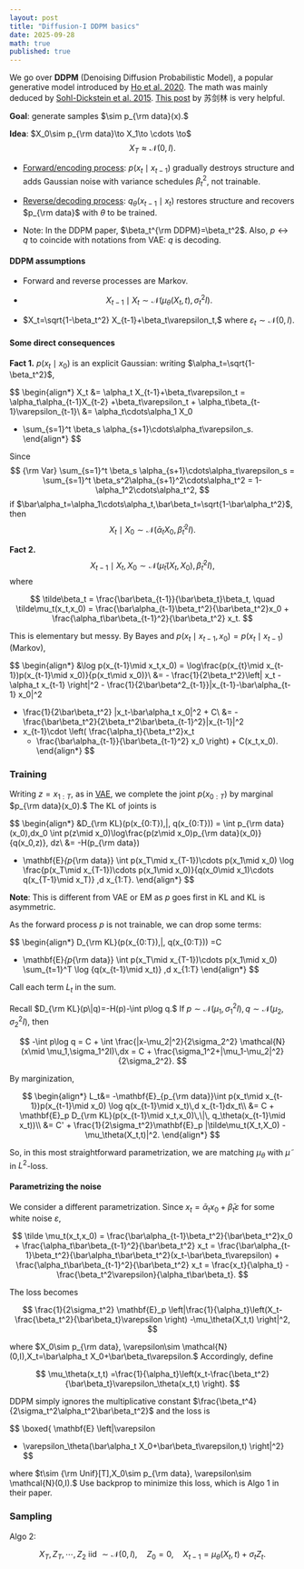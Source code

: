 ```yaml
---
layout: post
title: "Diffusion-I DDPM basics"
date: 2025-09-28
math: true
published: true
---
```


We go over **DDPM** (Denoising Diffusion Probabilistic Model), a popular generative model introduced by [Ho et al. 2020](https://arxiv.org/abs/2006.11239). The math was mainly deduced by [Sohl-Dickstein et al. 2015](https://arxiv.org/abs/1503.03585). [This post](https://spaces.ac.cn/archives/9119) by 苏剑林 is very helpful.


**Goal**: generate samples $\sim p_{\rm data}(x).$

**Idea**: $X_0\sim p_{\rm data}\to X_1\to \cdots \to$ $$X_T\approx \mathcal{N}(0,I).$$ 

- <u>Forward/encoding process</u>: $p(x_t\mid x_{t-1})$ gradually destroys structure and adds Gaussian noise with variance schedules $\beta_t^2$, not trainable.

- <u>Reverse/decoding process</u>: $q_\theta(x_{t-1}\mid x_t)$ restores structure and recovers $p_{\rm data}$ with $\theta$ to be trained.


- Note: In the DDPM paper, $\beta_t^{\rm DDPM}=\beta_t^2$. Also, $p\leftrightarrow q$ to coincide with notations from VAE: $q$ is decoding.

#### DDPM assumptions 

- Forward and reverse processes are Markov.

- $$X_{t-1} \mid X_t \sim \mathcal{N}(\mu_\theta(X_t,t), \sigma_t^2I).$$

- $X_t=\sqrt{1-\beta_t^2} X_{t-1}+\beta_t\varepsilon_t,$ where $\varepsilon_t\sim \mathcal{N}(0,I).$ 

#### Some direct consequences
**Fact 1.** 
$p(x_t\mid x_0)$ is an explicit Gaussian: writing $\alpha_t=\sqrt{1-\beta_t^2}$,

$$
\begin{align*}
X_t &= \alpha_t X_{t-1}+\beta_t\varepsilon_t 
= \alpha_t\alpha_{t-1}X_{t-2} +\beta_t\varepsilon_t  + \alpha_t\beta_{t-1}\varepsilon_{t-1}\\ 
&= \alpha_t\cdots\alpha_1 X_0 
+ \sum_{s=1}^t \beta_s \alpha_{s+1}\cdots\alpha_t\varepsilon_s.
\end{align*}
$$

Since 
$$
{\rm Var} \sum_{s=1}^t \beta_s \alpha_{s+1}\cdots\alpha_t\varepsilon_s
= \sum_{s=1}^t \beta_s^2\alpha_{s+1}^2\cdots\alpha_t^2
= 1-\alpha_1^2\cdots\alpha_t^2,
$$
if $\bar\alpha_t=\alpha_1\cdots\alpha_t,\bar\beta_t=\sqrt{1-\bar\alpha_t^2}$, then 
$$
X_t \mid X_0 \sim \mathcal{N}(\bar\alpha_t X_0, \bar\beta_t^2 I).
$$

**Fact 2.**  $$X_{t-1}\mid X_t,X_0\sim \mathcal{N}(\tilde\mu_t(X_t,X_0),\tilde\beta_t^2 I),$$ 
where

$$
\tilde\beta_t = \frac{\bar\beta_{t-1}}{\bar\beta_t}\beta_t,
\quad 
\tilde\mu_t(x_t,x_0) = \frac{\bar\alpha_{t-1}\beta_t^2}{\bar\beta_t^2}x_0 + \frac{\alpha_t\bar\beta_{t-1}^2}{\bar\beta_t^2} x_t.
$$


This is elementary but messy. By Bayes and $p(x_t\mid x_{t-1},x_0)=p(x_t\mid x_{t-1})$ (Markov),

$$
\begin{align*}
&\log p(x_{t-1}\mid x_t,x_0) 
= \log\frac{p(x_{t}\mid x_{t-1})p(x_{t-1}\mid x_0)}{p(x_t\mid x_0)}\\ 
&= - \frac{1}{2\beta_t^2}\left|
    x_t - \alpha_t x_{t-1}
\right|^2 - \frac{1}{2\bar\beta^2_{t-1}}|x_{t-1}-\bar\alpha_{t-1} x_0|^2
+ \frac{1}{2\bar\beta_t^2} |x_t-\bar\alpha_t x_0|^2 + C\\ 
&= - \frac{\bar\beta_t^2}{2\beta_t^2\bar\beta_{t-1}^2}|x_{t-1}|^2
+ x_{t-1}\cdot \left(
    \frac{\alpha_t}{\beta_t^2}x_t 
    + \frac{\bar\alpha_{t-1}}{\bar\beta_{t-1}^2} x_0
\right) + C(x_t,x_0).
\end{align*}
$$


### Training

Writing $z=x_{1:T},$ as in [VAE](https://ziluma.github.io/2025/09/25/VAE1.html),
we complete the joint $p(x_{0:T})$ by marginal $p_{\rm data}(x_0).$
The KL of joints is

$$
\begin{align*}
&D_{\rm KL}(p(x_{0:T})\,\|\, q(x_{0:T}))
= \int p_{\rm data}(x_0)\,dx_0
\int p(z\mid x_0)\log\frac{p(z\mid x_0)p_{\rm data}(x_0)}{q(x_0,z)}\, dz\\ 
&= -H(p_{\rm data})
+ \mathbf{E}_{p_{\rm data}} \int p(x_T\mid x_{T-1})\cdots p(x_1\mid x_0)
\log \frac{p(x_T\mid x_{T-1})\cdots p(x_1\mid x_0)}{q(x_0\mid x_1)\cdots q(x_{T-1}\mid x_T)}
\,d x_{1:T}.
\end{align*}
$$

**Note**: This is different from VAE or EM as $p$ goes first in KL and KL is asymmetric. 

As the forward process $p$ is not trainable, we can drop some terms:

$$
\begin{align*}
D_{\rm KL}(p(x_{0:T})\,\|\, q(x_{0:T}))
=C
- \mathbf{E}_{p_{\rm data}} \int p(x_T\mid x_{T-1})\cdots p(x_1\mid x_0)
    \sum_{t=1}^T \log {q(x_{t-1}\mid x_t)}
\,d x_{1:T}
\end{align*}
$$

Call each term $L_t$ in the sum. 

Recall $D_{\rm KL}(p\|q)=-H(p)-\int p\log q.$
If $p\sim \mathcal{N}(\mu_1,\sigma_1^2I),q\sim \mathcal{N}(\mu_2,\sigma_2^2I)$, then

$$
-\int p\log q = C + \int \frac{|x-\mu_2|^2}{2\sigma_2^2} \mathcal{N}(x\mid \mu_1,\sigma_1^2I)\,dx = C + \frac{\sigma_1^2+|\mu_1-\mu_2|^2}{2\sigma_2^2}.
$$

By marginization,

$$
\begin{align*}
L_t&= -\mathbf{E}_{p_{\rm data}}\int p(x_t\mid x_{t-1})p(x_{t-1}\mid x_0) \log q(x_{t-1}\mid x_t)\,d x_{t-1}dx_t\\ 
&= C +  \mathbf{E}_p D_{\rm KL}(p(x_{t-1}\mid x_t,x_0)\,\|\, q_\theta(x_{t-1}\mid x_t))\\ 
&= C' + \frac{1}{2\sigma_t^2}\mathbf{E}_p |\tilde\mu_t(X_t,X_0) - \mu_\theta(X_t,t)|^2.
\end{align*}
$$

So, in this most straightforward parametrization, we are matching $\mu_\theta$ with $\tilde\mu$ in $L^2$-loss.


#### Parametrizing the noise

We consider a different parametrization.
Since $x_t=\bar\alpha_t x_0 + \bar\beta_t\varepsilon$ for some white noise $\varepsilon$,

$$
\tilde \mu_t(x_t,x_0) = \frac{\bar\alpha_{t-1}\beta_t^2}{\bar\beta_t^2}x_0 + \frac{\alpha_t\bar\beta_{t-1}^2}{\bar\beta_t^2} x_t
= \frac{\bar\alpha_{t-1}\beta_t^2}{\bar\alpha_t\bar\beta_t^2}(x_t-\bar\beta_t\varepsilon) + \frac{\alpha_t\bar\beta_{t-1}^2}{\bar\beta_t^2} x_t
= \frac{x_t}{\alpha_t} - \frac{\beta_t^2\varepsilon}{\alpha_t\bar\beta_t}.
$$

The loss becomes

$$
\frac{1}{2\sigma_t^2} \mathbf{E}_p
\left|\frac{1}{\alpha_t}\left(X_t-\frac{\beta_t^2}{\bar\beta_t}\varepsilon \right) 
-\mu_\theta(X_t,t)
\right|^2,
$$

where $X_0\sim p_{\rm data}, \varepsilon\sim \mathcal{N}(0,I),X_t=\bar\alpha_t X_0+\bar\beta_t\varepsilon.$ 
Accordingly, define 

$$
\mu_\theta(x_t,t)
=\frac{1}{\alpha_t}\left(x_t-\frac{\beta_t^2}{\bar\beta_t}\varepsilon_\theta(x_t,t) \right).
$$

DDPM simply ignores the multiplicative constant $\frac{\beta_t^4}{2\sigma_t^2\alpha_t^2\bar\beta_t^2}$ and
the loss is

$$
\boxed{
\mathbf{E}
\left|\varepsilon 
- \varepsilon_\theta(\bar\alpha_t X_0+\bar\beta_t\varepsilon,t)
\right|^2}
$$

where $t\sim {\rm Unif}[T],X_0\sim p_{\rm data}, \varepsilon\sim \mathcal{N}(0,I).$ Use backprop to minimize this loss, which is Algo 1 in their paper.


### Sampling

Algo 2:

$$
X_T,Z_{T},\cdots,Z_{2}\text{ iid } \sim \mathcal{N}(0,I),
\quad Z_0=0,
\quad X_{t-1}=\mu_\theta(X_t,t)+\sigma_t Z_t.
$$

